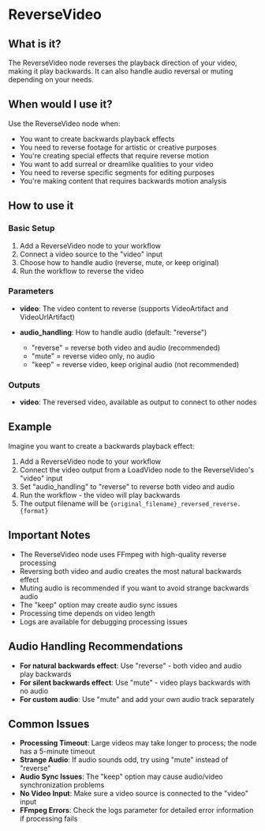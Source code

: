 # ReverseVideo

## What is it?

The ReverseVideo node reverses the playback direction of your video, making it play backwards. It can also handle audio reversal or muting depending on your needs.

## When would I use it?

Use the ReverseVideo node when:

- You want to create backwards playback effects
- You need to reverse footage for artistic or creative purposes
- You're creating special effects that require reverse motion
- You want to add surreal or dreamlike qualities to your video
- You need to reverse specific segments for editing purposes
- You're making content that requires backwards motion analysis

## How to use it

### Basic Setup

1. Add a ReverseVideo node to your workflow
1. Connect a video source to the "video" input
1. Choose how to handle audio (reverse, mute, or keep original)
1. Run the workflow to reverse the video

### Parameters

- **video**: The video content to reverse (supports VideoArtifact and VideoUrlArtifact)

- **audio_handling**: How to handle audio (default: "reverse")

    - "reverse" = reverse both video and audio (recommended)
    - "mute" = reverse video only, no audio
    - "keep" = reverse video, keep original audio (not recommended)

### Outputs

- **video**: The reversed video, available as output to connect to other nodes

## Example

Imagine you want to create a backwards playback effect:

1. Add a ReverseVideo node to your workflow
1. Connect the video output from a LoadVideo node to the ReverseVideo's "video" input
1. Set "audio_handling" to "reverse" to reverse both video and audio
1. Run the workflow - the video will play backwards
1. The output filename will be `{original_filename}_reversed_reverse.{format}`

## Important Notes

- The ReverseVideo node uses FFmpeg with high-quality reverse processing
- Reversing both video and audio creates the most natural backwards effect
- Muting audio is recommended if you want to avoid strange backwards audio
- The "keep" option may create audio sync issues
- Processing time depends on video length
- Logs are available for debugging processing issues

## Audio Handling Recommendations

- **For natural backwards effect**: Use "reverse" - both video and audio play backwards
- **For silent backwards effect**: Use "mute" - video plays backwards with no audio
- **For custom audio**: Use "mute" and add your own audio track separately

## Common Issues

- **Processing Timeout**: Large videos may take longer to process; the node has a 5-minute timeout
- **Strange Audio**: If audio sounds odd, try using "mute" instead of "reverse"
- **Audio Sync Issues**: The "keep" option may cause audio/video synchronization problems
- **No Video Input**: Make sure a video source is connected to the "video" input
- **FFmpeg Errors**: Check the logs parameter for detailed error information if processing fails
